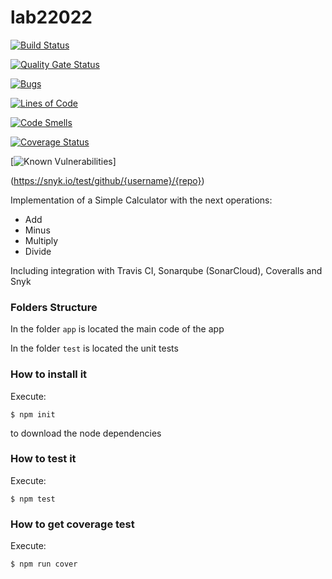 # lab22022

[![Build Status](https://app.travis-ci.com/dbotia/lab22022.svg?branch=main)](https://app.travis-ci.com/dbotia/lab22022)

[![Quality Gate Status](https://sonarcloud.io/api/project_badges/measure?project=lab22022&metric=alert_status)](https://sonarcloud.io/summary/new_code?id=lab22022)

[![Bugs](https://sonarcloud.io/api/project_badges/measure?project=lab22022&metric=bugs)](https://sonarcloud.io/summary/new_code?id=lab22022)

[![Lines of Code](https://sonarcloud.io/api/project_badges/measure?project=lab22022&metric=ncloc)](https://sonarcloud.io/summary/new_code?id=lab22022)

[![Code Smells](https://sonarcloud.io/api/project_badges/measure?project=lab22022&metric=code_smells)](https://sonarcloud.io/summary/new_code?id=lab22022)

[![Coverage Status](https://coveralls.io/repos/github/diegopovalz/lab22022-v2/badge.svg?branch=main)](https://coveralls.io/github/diegopovalz/lab22022-v2?branch=main)

[![Known Vulnerabilities](https://snyk.io/test/github/diegopovalz/lab22022-v2/badge.svg)]

(https://snyk.io/test/github/{username}/{repo})

Implementation of a Simple Calculator with the next operations:

- Add
- Minus
- Multiply
- Divide

Including integration with Travis CI, Sonarqube (SonarCloud), Coveralls and Snyk

### Folders Structure

In the folder `app` is located the main code of the app

In the folder `test` is located the unit tests

### How to install it

Execute:

```shell
$ npm init
```

to download the node dependencies

### How to test it

Execute:

```shell
$ npm test
```

### How to get coverage test

Execute:

```shell
$ npm run cover
```
